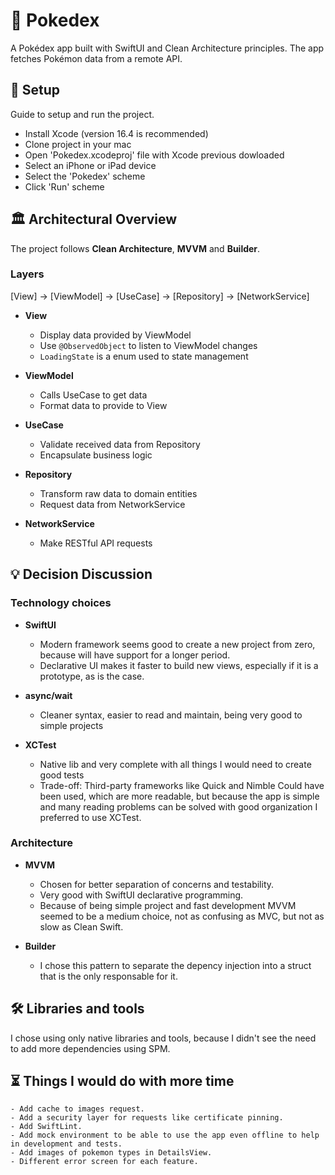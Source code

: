 # 🔴 Pokedex

A Pokédex app built with SwiftUI and Clean Architecture principles. The app fetches Pokémon data from a remote API.

## 📲 Setup

Guide to setup and run the project.

- Install Xcode (version 16.4 is recommended)
- Clone project in your mac
- Open 'Pokedex.xcodeproj' file with Xcode previous dowloaded
- Select an iPhone or iPad device
- Select the 'Pokedex' scheme
- Click 'Run' scheme

## 🏛️ Architectural Overview

The project follows **Clean Architecture**, **MVVM** and **Builder**.

### Layers

[View] -> [ViewModel] -> [UseCase] -> [Repository] -> [NetworkService]
  
- **View**
    - Display data provided by ViewModel
    - Use `@ObservedObject` to listen to ViewModel changes
    - `LoadingState` is a enum used to state management
    
- **ViewModel**
    - Calls UseCase to get data
    - Format data to provide to View

- **UseCase**
    - Validate received data from Repository
    - Encapsulate business logic
    
- **Repository**
    - Transform raw data to domain entities
    - Request data from NetworkService
    
- **NetworkService**
    - Make RESTful API requests

## 💡 Decision Discussion

### Technology choices
- **SwiftUI**
    - Modern framework seems good to create a new project from zero, because will have support for a longer period.
    - Declarative UI makes it faster to build new views, especially if it is a prototype, as is the case.
    
- **async/wait**
    - Cleaner syntax, easier to read and maintain, being very good to simple projects
 
- **XCTest**
    - Native lib and very complete with all things I would need to create good tests
    - Trade-off: Third-party frameworks like Quick and Nimble Could have been used, which are more readable, but because the app is simple and many reading problems can be solved with good organization I preferred to use XCTest.

### Architecture
- **MVVM**
    - Chosen for better separation of concerns and testability. 
    - Very good with SwiftUI declarative programming.
    - Because of being simple project and fast development MVVM seemed to be a medium choice, not as confusing as MVC, but not as slow as Clean Swift.

- **Builder**
    - I chose this pattern to separate the depency injection into a struct that is the only responsable for it.

## 🛠️ Libraries and tools

I chose using only native libraries and tools, because I didn't see the need to add more dependencies using SPM.

## ⏳ Things I would do with more time
    - Add cache to images request.
    - Add a security layer for requests like certificate pinning.
    - Add SwiftLint.
    - Add mock environment to be able to use the app even offline to help in development and tests.
    - Add images of pokemon types in DetailsView.
    - Different error screen for each feature.
